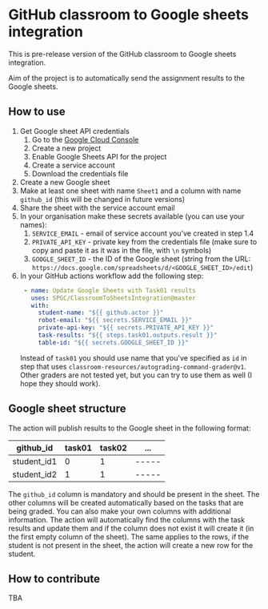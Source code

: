 # GitHub classroom to Google sheets integration

This is pre-release version of the GitHub classroom to Google sheets integration. 

Aim of the project is to automatically send the assignment results to the Google sheets.

## How to use

1. Get Google sheet API credentials
   1. Go to the [Google Cloud Console](https://console.cloud.google.com/)
   2. Create a new project
   3. Enable Google Sheets API for the project
   4. Create a service account
   5. Download the credentials file
2. Create a new Google sheet
3. Make at least one sheet with name `Sheet1` and a column with name `github_id` (this will be changed in future versions) 
4. Share the sheet with the service account email
5. In your organisation make these secrets available (you can use your names):
   1. `SERVICE_EMAIL` - email of service account you've created in step 1.4
   2. `PRIVATE_API_KEY` - private key from the credentials file (make sure to copy and paste it as it was in the file, with `\n` symbols)
   3. `GOOGLE_SHEET_ID` - the ID of the Google sheet (string from the URL: `https://docs.google.com/spreadsheets/d/<GOOGLE_SHEET_ID>/edit`)
6. In your GitHub actions workflow add the following step:
   ```yaml
    - name: Update Google Sheets with Task01 results
      uses: SPGC/ClassroomToSheetsIntegration@master
      with:
        student-name: "${{ github.actor }}"
        robot-email: "${{ secrets.SERVICE_EMAIL }}"
        private-api-key: "${{ secrets.PRIVATE_API_KEY }}"
        task-results: "${{ steps.task01.outputs.result }}"
        table-id: "${{ secrets.GOOGLE_SHEET_ID }}" 
   ```
    Instead of `task01` you should use name that you've specified as `id` in step that uses `classroom-resources/autograding-command-grader@v1`. 
Other graders are not tested yet, but you can try to use them as well (I hope they should work). 

## Google sheet structure
The action will publish results to the Google sheet in the following format:

| github_id   | task01 | task02 | ...   |
|-------------|--------|--------|-------|
| student_id1 | 0      | 1      | ----- |
| student_id2 | 1      | 1      | ----- |

The `github_id` column is mandatory and should be present in the sheet. The other columns will be created automatically 
based on the tasks that are being graded. You can also make your own columns with additional information. The action will 
automatically find the columns with the task results and update them and if the column does not exist it will create it
(in the first empty column of the sheet).
The same applies to the rows, if the student is not present in the sheet, the action will create a new row for the student.


## How to contribute

TBA